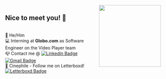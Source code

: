 <img align='right' src='https://raw.githubusercontent.com/pedrochamberlain/pedrochamberlain/master/mario_head.gif' width='200"'>

## Nice to meet you! 👋
 <br/>🍔&nbsp;He/Him
 <br/>💻&nbsp;Interning at **Globo.com** as Software Engineer on the Video Player team
 <br/>📪&nbsp;Contact me @&nbsp;[![Linkedin Badge](https://img.shields.io/badge/-PedroChamberlain-blue?style=flat&logo=Linkedin&logoColor=white&link=https://www.linkedin.com/in/pedro-chamberlain-199304167/)](https://www.linkedin.com/in/pedro-chamberlain-199304167/)&nbsp;[![Gmail Badge](https://img.shields.io/badge/-pedrochmatos@gmail.com-c14438?style=flat&logo=Gmail&logoColor=white&link=mailto:pedrochmatos@gmail.com)](mailto:pedrochmatos@gmail.com)
 <br/>🎥&nbsp;Cinephile - Follow me on Letterboxd!&nbsp;[![Letterboxd Badge](https://img.shields.io/badge/-pedrochambs-21282f?style=flat&logo=Letterboxd&logoColor=white&link=https://www.letterboxd.com/pedrochambs/)](https://www.letterboxd.com/pedrochambs/)
